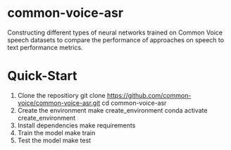 # common-voice-asr
Constructing different types of neural networks trained on Common Voice speech datasets to compare the performance of approaches on speech to text performance metrics. 

# Quick-Start
1. Clone the repositiory
    git clone https://github.com/common-voice/common-voice-asr.git
    cd common-voice-asr
2. Create the environment
    make create_environment
    conda activate create_environment
3. Install dependencies
    make requirements
4. Train the model
    make train
5. Test the model
    make test
